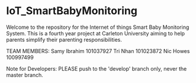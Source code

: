 # IoT_SmartBabyMonitoring

Welcome to the repository for the Internet of things Smart Baby Monitoring System. This is a fourth year project at Carleton University aiming to help parents simplify their parenting responsibilities. 

TEAM MEMBERS:
Samy Ibrahim 101037927
Tri Nhan 101023872
Nic Howes 100997499

Note for Developers:
PLEASE push to the 'develop' branch only, never the master branch. 
